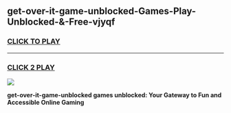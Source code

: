 
## get-over-it-game-unblocked-Games-Play-Unblocked-&-Free-vjyqf
<h3>
<a href="https://premium76.site?title=get-over-it-game-unblocked&ref=24A">CLICK TO PLAY</a></h3>
<hr>

<h3>
<a href="https://premium76.site?title=get-over-it-game-unblocked&ref=24A">CLICK 2 PLAY</a>
  
</h3>

<a href="https://premium76.site?title=get-over-it-game-unblocked&ref=24A"><img src="https://clearcache.store/games.png"></a>


**get-over-it-game-unblocked games unblocked: Your Gateway to Fun and Accessible Online Gaming**
